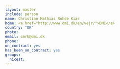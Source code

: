 ```yaml
---
layout: master
include: person
name: Christian Mathias Rohde Kiær
home: <a href="http://www.dmi.dk/en/vejr/">DMI</a>
country: "DK"
photo:
email: cmrk@dmi.dk
phone:
on_contract: yes
has_been_on_contract: yes
groups:
  nicest:
---
```


